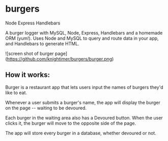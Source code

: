 # burgers

Node Express Handlebars

A burger logger with MySQL, Node, Express, Handlebars and a homemade ORM (yum!). Uses Node and MySQL to query and route data in your app, and Handlebars to generate HTML.

![screen shot of burger page] (https://github.com/knightimer/burgers/burger.png)
## How it works:

Burger is a restaurant app that lets users input the names of burgers they'd like to eat.

Whenever a user submits a burger's name, the app will display the burger on the page -- waiting to be devoured.

Each burger in the waiting area also has a Devoured button. When the user clicks it, the burger will move to the opposite side of the page.

The app will store every burger in a database, whether devoured or not.
